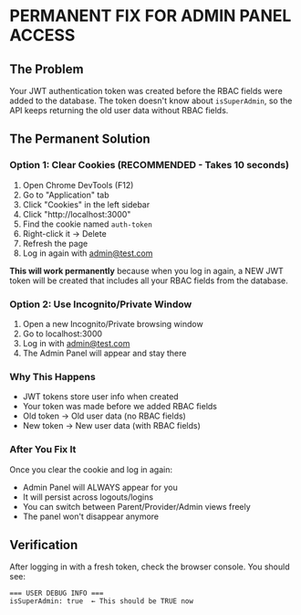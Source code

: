 # PERMANENT FIX FOR ADMIN PANEL ACCESS

## The Problem
Your JWT authentication token was created before the RBAC fields were added to the database. The token doesn't know about `isSuperAdmin`, so the API keeps returning the old user data without RBAC fields.

## The Permanent Solution

### Option 1: Clear Cookies (RECOMMENDED - Takes 10 seconds)
1. Open Chrome DevTools (F12)
2. Go to "Application" tab
3. Click "Cookies" in the left sidebar
4. Click "http://localhost:3000"
5. Find the cookie named `auth-token`
6. Right-click it → Delete
7. Refresh the page
8. Log in again with admin@test.com

**This will work permanently** because when you log in again, a NEW JWT token will be created that includes all your RBAC fields from the database.

### Option 2: Use Incognito/Private Window
1. Open a new Incognito/Private browsing window
2. Go to localhost:3000
3. Log in with admin@test.com
4. The Admin Panel will appear and stay there

### Why This Happens
- JWT tokens store user info when created
- Your token was made before we added RBAC fields
- Old token → Old user data (no RBAC fields)
- New token → New user data (with RBAC fields)

### After You Fix It
Once you clear the cookie and log in again:
- Admin Panel will ALWAYS appear for you
- It will persist across logouts/logins
- You can switch between Parent/Provider/Admin views freely
- The panel won't disappear anymore

## Verification
After logging in with a fresh token, check the browser console. You should see:
```
=== USER DEBUG INFO ===
isSuperAdmin: true  ← This should be TRUE now
```
